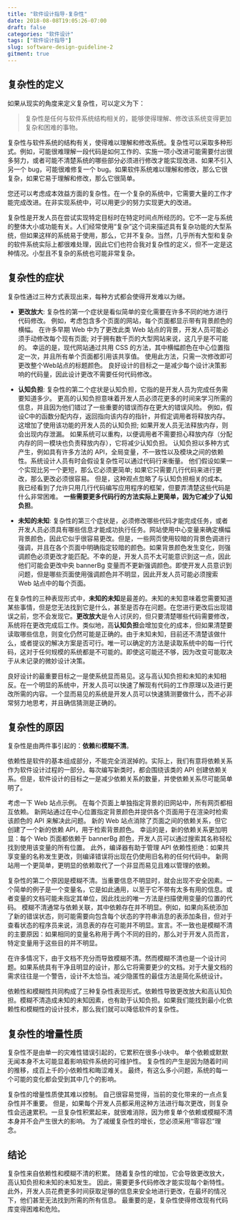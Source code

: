 ```yaml
---
title: "软件设计指导-复杂性"
date: 2018-08-08T19:05:26-07:00
draft: false
categories: "软件设计"
tags: ["软件设计指导"]
slug: software-design-guideline-2
gitment: true
---
```

## 复杂性的定义
如果从现实的角度来定义复杂性，可以定义为下：

> 复杂性是任何与软件系统结构相关的，能够使得理解、修改该系统变得更加复杂和困难的事物。

复杂性与软件系统的结构有关，使得难以理解和修改系统。复杂性可以采取多种形式。例如，可能很难理解一段代码是如何工作的、实施一项小改进可能需要付出很多努力，或者可能不清楚系统的哪些部分必须进行修改才能实现改进、如果不引入另一个 bug，可能很难修复一个 bug。如果软件系统难以理解和修改，那么它很复杂，如果它易于理解和修改，那么它很简单。

您还可以考虑成本效益方面的复杂性。在一个复杂的系统中，它需要大量的工作才能完成改进。在非实现系统中，可以用更少的努力实现更大的改进。

复杂性是开发人员在尝试实现特定目标时在特定时间点所经历的。它不一定与系统的整体大小或功能有关。人们经常使用“复杂”这个词来描述具有复杂功能的大型系统，但如果这样的系统易于使用，那么，它并不复杂。当然，几乎所有大型和复杂的软件系统实际上都很难处理，因此它们也符合我对复杂性的定义，但不一定是这种情况。小型且不复杂的系统也可能非常复杂。

## 复杂性的症状
复杂性通过三种方式表现出来，每种方式都会使得开发难以为继。

- **更改放大**: 复杂性的第一个症状是看似简单的变化需要在许多不同的地方进行代码修改。 例如，考虑包含多个页面的网站，每个页面都显示带有背景颜色的横幅。 在许多早期 Web 中为了更改此类 Web 站点的背景，开发人员可能必须手动修改每个现有页面; 对于拥有数千页的大型网站来说，这几乎是不可能的。 幸运的是，现代网站通过共用 CSS 的方法，其中横幅颜色在中心位置指定一次，并且所有单个页面都引用该共享值。 使用此方法，只需一次修改即可更改整个Web站点的标题颜色。 良好设计的目标之一是减少每个设计决策影响的代码量，因此设计更改不需要任何代码修改。

- **认知负担**:  复杂性的第二个症状是认知负担，它指的是开发人员为完成任务需要知道多少。 更高的认知负担意味着开发人员必须花更多的时间来学习所需的信息，并且因为他们错过了一些重要的错误而存在更大的错误风险。 例如，假设C中的函数分配内存，返回指向该内存的指针，并假定调用者将释放内存。 这增加了使用该功能的开发人员的认知负担; 如果开发人员无法释放内存，则会出现内存泄漏。 如果系统可以重构，以便调用者不需要担心释放内存（分配内存的同一模块也负责释放内存），它将减少认知负担。 认知负担以多种方式产生，例如具有许多方法的 API，全局变量，不一致性以及模块之间的依赖性。系统设计人员有时会假设复杂性可以通过代码行来衡量。 他们假设如果一个实现比另一个更短，那么它必须更简单; 如果它只需要几行代码来进行更改，那么更改必须很容易。 但是，这种观点忽略了与认知负担相关的成本。 我已经看到了允许只用几行代码编写应用程序的框架，但要弄清楚这些代码是什么非常困难。 **一些需要更多代码行的方法实际上更简单，因为它减少了认知负担**。

- **未知的未知**: 复杂性的第三个症状是，必须修改哪些代码才能完成任务，或者开发人员必须具有哪些信息才能成功执行任务。网站使用中心变量来确定横幅背景颜色，因此它似乎很容易更改。但是，一些网页使用较暗的背景色调进行强调，并且在各个页面中明确指定较暗的颜色。如果背景颜色发生变化，则强调颜色必须更改才能匹配。不幸的是，开发人员不太可能意识到这一点，因此他们可能会更改中央 bannerBg 变量而不更新强调颜色。即使开发人员意识到问题，但是哪些页面使用强调颜色并不明显，因此开发人员可能必须搜索 Web 站点中的每个页面。

在复杂性的三种表现形式中，**未知的未知**是最差的。未知的未知意味着您需要知道某些事情，但是您无法找到它是什么，甚至是否存在问题。在您进行更改后出现错误之前，您不会发现它。**更改放大**是令人讨厌的，但只要清楚哪些代码需要修改，系统将在更改完成后工作。类似地，高**认知负担**会增加变化的成本，但如果清楚要读取哪些信息，则变化仍然可能是正确的。由于未知未知，目前还不清楚该做什么，或者提议的解决方案是否可行。唯一可以确定的方法是读取系统中的每一行代码，这对于任何规模的系统都是不可能的。即使这可能还不够，因为改变可能取决于从未记录的微妙设计决策。

良好设计的最重要目标之一是使系统显而易见。这与高认知负担和未知的未知相反。在一个明显的系统中，开发人员可以快速了解现有代码的工作原理以及进行更改所需的内容。一个显而易见的系统是开发人员可以快速猜测要做什么，而不必非常努力地思考，并且确信猜测是正确的。

## 复杂性的原因
复杂性是由两件事引起的：**依赖**和**模糊不清**。

依赖性是软件的基本组成部分，不能完全消泯掉的。实际上，我们有意将依赖关系作为软件设计过程的一部分。每次编写新类时，都会围绕该类的 API 创建依赖关系。但是，软件设计的目标之一是减少依赖关系的数量，并使依赖关系尽可能简单明了。

考虑一下 Web 站点示例。 在每个页面上单独指定背景的旧网站中，所有网页都相互依赖。 新网站通过在中心位置指定背景颜色并提供各个页面用于在渲染时检索该颜色的 API 来解决此问题。 新的 Web 站点消除了页面之间的依赖关系，但它创建了一个新的依赖 API，用于检索背景颜色。 幸运的是，新的依赖关系更加明显：每个 Web 页面都依赖于 bannerBg 颜色，开发人员可以通过搜索其名称轻松找到使用该变量的所有位置。 此外，编译器有助于管理 API 依赖性拒绝：如果共享变量的名称发生更改，则编译错误将出现在仍使用旧名称的任何代码中。 新网站用一个更简单，更明显的依赖取代了一个非显而易见且难以管理的依赖。

复杂性的第二个原因是模糊不清。当重要信息不明显时，就会出现不安全因素。一个简单的例子是一个变量名，它是如此通用，以至于它不带有太多有用的信息。或者变量的文档可能未指定其单位，因此找出的唯一方法是扫描使用变量的位置的代码。 模糊不清通常与依赖关联，其中依赖存在并不明显。例如，如果向系统添加了新的错误状态，则可能需要向包含每个状态的字符串消息的表添加条目，但对于查看状态的程序员来说，消息表的存在可能并不明显。宣言。不一致也是模糊不清的主要原因：如果相同的变量名称用于两个不同的目的，那么对于开发人员而言，特定变量用于这些目的并不明显。

在许多情况下，由于文档不充分而导致模糊不清。然而模糊不清也是一个设计问题。如果系统具有干净且明显的设计，那么它将需要更少的文档。对于大量文档的需求往往是一个警告，设计不太恰当。减少隐匿性的最佳方法是简化系统设计。

依赖性和模糊性共同构成了三种复杂性表现形式。依赖性导致更改放大和高认知负担。模糊不清造成未知的未知因素，也有助于认知负担。如果我们能找到最小化依赖性和模糊性的设计技术，那么我们就可以降低软件的复杂性。

## 复杂性的增量性质
复杂性不是由单一的灾难性错误引起的，它累积在很多小块中。 单个依赖或默默无闻本身不太可能显着影响软件系统的可维护性。 复杂性的产生是因为随着时间的推移，成百上千的小依赖性和晦涩难关。 最终，有这么多小问题，系统的每一个可能的变化都会受到其中几个的影响。

复杂性的增量性质使其难以控制。 自己很容易觉得，当前的变化带来的一点点复杂性并不重要。 但是，如果每个开发人员都采用这种方法进行每次更改，则复杂性会迅速累积。一旦复杂性积累起来，就很难消除，因为修复单个依赖或模糊不清本身并不会产生很大的影响。 为了减缓复杂性的增长，您必须采用“零容忍”理念。

## 结论
复杂性来自依赖性和模糊不清的积累。 随着复杂性的增加，它会导致更改放大，高认知负担和未知的未知发生。 因此，需要更多代码修改才能实现每个新特性。 此外，开发人员花费更多时间获取足够的信息来安全地进行更改，在最坏的情况下，他们甚至无法找到所需的所有信息。 最重要的是，复杂性使得修改现有代码库变得困难和危险。

